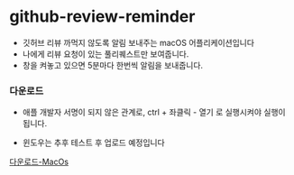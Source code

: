 # github-review-reminder

-   깃허브 리뷰 까먹지 않도록 알림 보내주는 macOS 어플리케이션입니다<br>
-   나에게 리뷰 요청이 있는 풀리퀘스트만 보여줍니다.<br>
-   창을 켜놓고 있으면 5분마다 한번씩 알림을 보내줍니다.

### 다운로드

-   애플 개발자 서명이 되지 않은 관계로, ctrl + 좌클릭 - 열기 로 실행시켜야 실행이 됩니다.

-   윈도우는 추후 테스트 후 업로드 예정입니다

[다운로드-MacOs]

[다운로드-macos]: https://drive.google.com/file/d/1fGTqmWlMa3es2hF4N7j4YRVbnyIkOivH/view?usp=sharing

